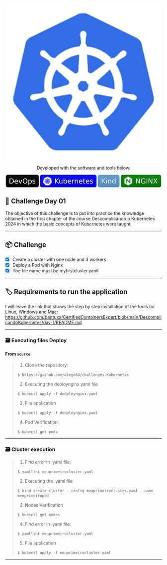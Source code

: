 <p align="center">
  <img src="img.shields.io/image/capa.png" width="500" alt="Capa" /></a>
</p>

<p align="center">
	Developed with the software and tools below.
</p>

<p align="center">
    <img src="img.shields.io/badge/devops.svg?style=flat&logo=devops&logoColor=white" alt="devops.svg">
    <img src="img.shields.io/badge/kubernetes.svg?style=flat&logo=kubernetes&logoColor=white" alt="kubernetes">
    <img src="img.shields.io/badge/kind.svg?style=flat&logo=kind&logoColor=white" alt="kind">
    <img src="img.shields.io/badge/nginx.svg?style=flat&logo=nginx&logoColor=white" alt="nginx">
</p>

## 📝 Challenge Day 01

The objective of this challenge is to put into practice the knowledge obtained in the first chapter of the course Descomplicando o Kubernetes 2024 in which the basic concepts of Kubernetes were taught.

---

## 📦️ Challenge

- [x] Create a cluster with one node and 3 workers
- [x] Deploy a Pod with Nginx
- [x] The file name must be myfirstcluster.yaml

---

## 🏷️ Requirements to run the application

I will leave the link that shows the step by step installation of the tools for Linux, Windows and Mac: https://github.com/badtuxx/CertifiedContainersExpert/blob/main/DescomplicandoKubernetes/day-1/README.md

---

### 🗃️ Executing files Deploy

<h4>From <code>source</code></h4>

> 1. Clone the repository:
>
> ```console
> $ https://github.com/diego64/challenges-Kubernetes
> ```
>
> 2. Executing the deploynginx.yaml file
> ```console
> $ kubectl apply -f dedploynginx.yaml
> ```
>
> 3. File application
> ```console
> $ kubectl apply -f dedploynginx.yaml
> ```
> 4. Pod Verification
> ```console
> $ kubectl get pods
> ```

---

### 🗃️ Cluster execution

> 1. Find error in .yaml file:
>
> ```console
> $ yamllint meuprimeirocluster.yaml
> ```
>
> 2. Executing the .yaml file
> ```console
> $ kind create cluster --config meuprimeirocluster.yaml --name meuprimeiropod
> ```
>
> 3. Nodes Verification
> ```console
> $ kubectl get nodes
> ```
> 4. Find error in .yaml file:
>
> ```console
> $ yamllint meuprimeirocluster.yaml
> ```
>
> 5. File application
> ```console
> $ kubectl apply -f meuprimeirocluster.yaml
> ```
---